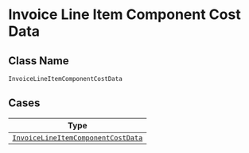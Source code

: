 
# Invoice Line Item Component Cost Data

## Class Name

`InvoiceLineItemComponentCostData`

## Cases

| Type |
|  --- |
| [`InvoiceLineItemComponentCostData`](../../../doc/models/invoice-line-item-component-cost-data.md) |

